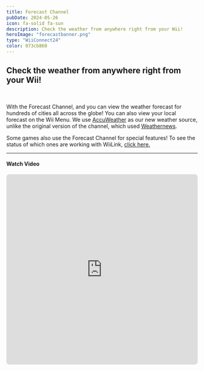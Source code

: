 ```yaml
---
title: Forecast Channel
pubDate: 2024-05-26
icon: fa-solid fa-sun
description: Check the weather from anywhere right from your Wii!
heroImage: "forecastbanner.png"
type: "WiiConnect24"
color: 073cb860
---
```


## Check the weather from anywhere right from your Wii!

<br>

With the Forecast Channel, and you can view the weather forecast for hundreds
      of cities all across the globe! You can also view your local forecast on the Wii Menu. We use <a
        href="https://accuweather.com/">AccuWeather</a> as our new weather source, unlike the original version of the channel, which used <a
        href="https://global.weathernews.com">Weathernews</a>.

Some games also use the Forecast Channel for special features! To see
          the status of which ones are working with WiiLink, <a href="/services/forecast-stats">click here.</a>
<hr>
<h4><i class="fab fa-youtube" aria-hidden="true"></i> Watch Video</h4>

<iframe src="https://www.youtube.com/watch?v=_kJcR_O7Zgg" frameborder="0" width="100%" height="500" allow="autoplay; encrypted-media" style="border-radius:8px;"
              allowfullscreen></iframe>
